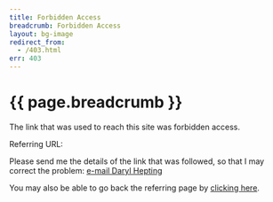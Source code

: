 ```yaml
---
title: Forbidden Access
breadcrumb: Forbidden Access
layout: bg-image
redirect_from:
  - /403.html
err: 403
---
```

# {{ page.breadcrumb }}

The link that was used to reach this site was forbidden access.

Referring URL: <span id="ref{{ page.err}}"></span>

Please send me the details of the link that was followed, so
that I may correct the problem:
<a id="mail{{page.err}}" href="mailto:{{ site.email }}?subject={{ page.err }} Error">
  e-mail Daryl Hepting
</a>

You may also be able to go back the referring page by
[clicking here](javascript:window.history.back()).

<script>
  var dst = document.getElementById("ref{{ page.err }}");
  var em = document.getElementById("mail{{ page.err }}");
  dst.textContent = document.referrer;
  em.href = em.href + "&body=Referring URL: " + encodeURIComponent(document.referrer);
  console.log(em)
</script>
